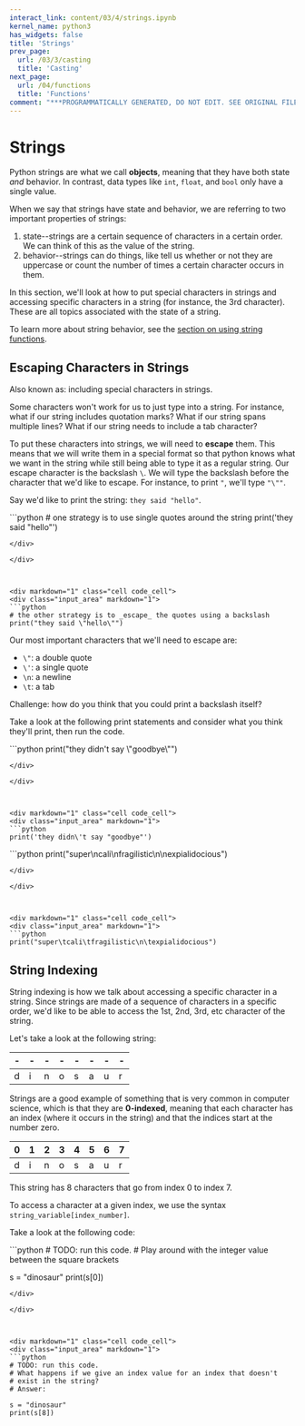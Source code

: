 ```yaml
---
interact_link: content/03/4/strings.ipynb
kernel_name: python3
has_widgets: false
title: 'Strings'
prev_page:
  url: /03/3/casting
  title: 'Casting'
next_page:
  url: /04/functions
  title: 'Functions'
comment: "***PROGRAMMATICALLY GENERATED, DO NOT EDIT. SEE ORIGINAL FILES IN /content***"
---
```



Strings
=======

Python strings are  what we call __objects__, meaning that they have both state *and* behavior. In contrast, data types like `int`, `float`, and `bool` only have a single value.

When we say that strings have state and behavior, we are referring to two important properties of strings:
1. state--strings are a certain sequence of characters in a certain order. We can think of this as the value of the string.
2. behavior--strings can do things, like tell us whether or not they are uppercase or count the number of times a certain character occurs in them.


In this section, we'll look at how to put special characters in strings and accessing specific characters in a string (for instance, the 3rd character). These are all topics associated with the state of a string.

To learn more about string behavior, see the [section on using string functions](../../04/2/using_functions.html#string-functions).



Escaping Characters in Strings
-----------

Also known as: including special characters in strings.

Some characters won't work for us to just type into a string. For instance, what if our string includes quotation marks? What if our string spans multiple lines? What if our string needs to include a tab character?

To put these characters into strings, we will need to __escape__ them. This means that we will write them in a special format so that python knows what we want in the string while still being able to type it as a regular string. Our escape character is the backslash `\`. We will type the backslash before the character that we'd like to escape. For instance, to print `"`, we'll type `"\""`.

Say we'd like to print the string: `they said "hello"`.



<div markdown="1" class="cell code_cell">
<div class="input_area" markdown="1">
```python
# one strategy is to use single quotes around the string
print('they said "hello"')  

```
</div>

</div>



<div markdown="1" class="cell code_cell">
<div class="input_area" markdown="1">
```python
# the other strategy is to _escape_ the quotes using a backslash
print("they said \"hello\"") 

```
</div>

</div>



Our most important characters that we'll need to escape are:
- `\"`: a double quote
- `\'`: a single quote
- `\n`: a newline 
- `\t`: a tab

Challenge: how do you think that you could print a backslash itself?

Take a look at the following print statements and consider what you think they'll print, then run the code.



<div markdown="1" class="cell code_cell">
<div class="input_area" markdown="1">
```python
print("they didn't say \"goodbye\"")

```
</div>

</div>



<div markdown="1" class="cell code_cell">
<div class="input_area" markdown="1">
```python
print('they didn\'t say "goodbye"')

```
</div>

</div>



<div markdown="1" class="cell code_cell">
<div class="input_area" markdown="1">
```python
print("super\ncali\nfragilistic\n\nexpialidocious")

```
</div>

</div>



<div markdown="1" class="cell code_cell">
<div class="input_area" markdown="1">
```python
print("super\tcali\tfragilistic\n\texpialidocious")

```
</div>

</div>



String Indexing
-----------------

String indexing is how we talk about accessing a specific character in a string. Since strings are made of a sequence of characters in a specific order, we'd like to be able to access the 1st, 2nd, 3rd, etc character of the string.

Let's take a look at the following string:


| - |-  | - | - | - | - |-  |-  | 
| --- | ---| --- | --- | --- | --- | --- | --- |
| d | i| n | o | s | a | u | r |



Strings are a good example of something that is very common in computer science, which is that they are __0-indexed__, meaning that each character has an index (where it occurs in the string) and that the indices start at the number zero.

|0 | 1| 2 | 3| 4 | 5 | 6 | 7 |
| --- | ---| --- | --- | --- | --- | --- | --- |
| d | i| n | o | s | a | u | r |

This string has 8 characters that go from index 0 to index 7.

To access a character at a given index, we use the syntax `string_variable[index_number]`.

Take a look at the following code:



<div markdown="1" class="cell code_cell">
<div class="input_area" markdown="1">
```python
# TODO: run this code.
# Play around with the integer value between the square brackets

s = "dinosaur"
print(s[0])

```
</div>

</div>



<div markdown="1" class="cell code_cell">
<div class="input_area" markdown="1">
```python
# TODO: run this code.
# What happens if we give an index value for an index that doesn't
# exist in the string?
# Answer:

s = "dinosaur"
print(s[8])

```
</div>

</div>

